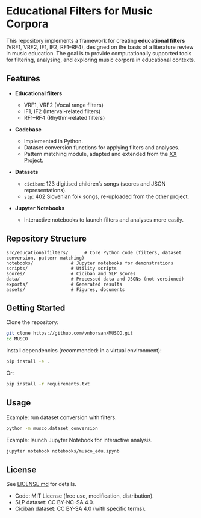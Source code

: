 # Educational Filters for Music Corpora

This repository implements a framework for creating **educational filters** (VRF1, VRF2, IF1, IF2, RF1–RF4), designed on the basis of a literature review in music education. The goal is to provide computationally supported tools for filtering, analysing, and exploring music corpora in educational contexts.

## Features

- **Educational filters**  
  - VRF1, VRF2 (Vocal range filters)  
  - IF1, IF2 (Interval-related filters)  
  - RF1–RF4 (Rhythm-related filters)  

- **Codebase**  
  - Implemented in Python.  
  - Dataset conversion functions for applying filters and analyses.  
  - Pattern matching module, adapted and extended from the [XX Project](https://...).  

- **Datasets**  
  - `ciciban`: 123 digitised children’s songs (scores and JSON representations).  
  - `slp`: 402 Slovenian folk songs, re-uploaded from the other project.  

- **Jupyter Notebooks**  
  - Interactive notebooks to launch filters and analyses more easily.  

## Repository Structure

```
src/educationalfilters/      # Core Python code (filters, dataset conversion, pattern matching)
notebooks/              # Jupyter notebooks for demonstrations
scripts/                # Utility scripts
scores/                 # Ciciban and SLP scores
data/                   # Processed data and JSONs (not versioned)
exports/                # Generated results
assets/                 # Figures, documents
```

## Getting Started

Clone the repository:

```bash
git clone https://github.com/vnborsan/MUSCO.git
cd MUSCO
```

Install dependencies (recommended: in a virtual environment):

```bash
pip install -e .
```

Or:

```bash
pip install -r requirements.txt
```

## Usage

Example: run dataset conversion with filters.

```bash
python -m musco.dataset_conversion
```

Example: launch Jupyter Notebook for interactive analysis.

```bash
jupyter notebook notebooks/musco_edu.ipynb
```

## License

See [LICENSE.md](LICENSE.md) for details.

- Code: MIT License (free use, modification, distribution).  
- SLP dataset: CC BY-NC-SA 4.0.  
- Ciciban dataset: CC BY-SA 4.0 (with specific terms).  
